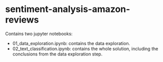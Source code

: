 # sentiment-analysis-amazon-reviews

Contains two jupyter notebooks:

* 01_data_exploration.ipynb: contains the data exploration.
* 02_text_classification.ipynb: contains the whole solution, including the conclusions from the data exploration step.